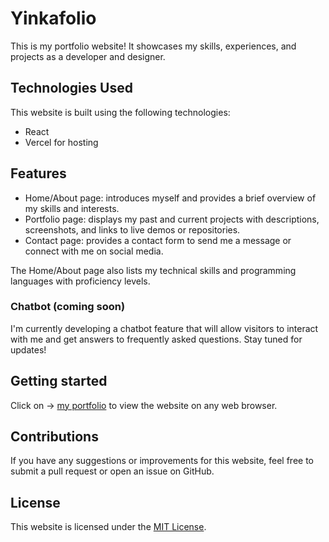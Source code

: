 # Yinkafolio

This is my portfolio website! It showcases my skills, experiences, and projects as a developer and designer.

## Technologies Used

This website is built using the following technologies:

- React
- Vercel for hosting

## Features

- Home/About page: introduces myself and provides a brief overview of my skills and interests.
- Portfolio page: displays my past and current projects with descriptions, screenshots, and links to live demos or repositories.
- Contact page: provides a contact form to send me a message or connect with me on social media.

The Home/About page also lists my technical skills and programming languages with proficiency levels.

### Chatbot (coming soon)

I'm currently developing a chatbot feature that will allow visitors to interact with me and get answers to frequently asked questions. Stay tuned for updates!

## Getting started

Click on -> [my portfolio](https://devyinka.netlify.app) to view the website on any web browser.

## Contributions

If you have any suggestions or improvements for this website, feel free to submit a pull request or open an issue on GitHub.

## License

This website is licensed under the [MIT License](https://opensource.org/licenses/MIT).
